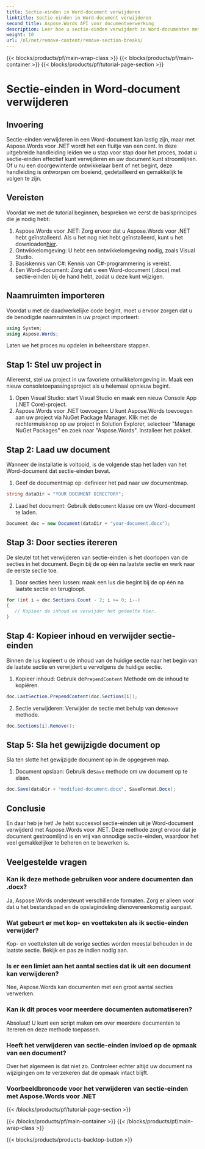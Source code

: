 ```yaml
---
title: Sectie-einden in Word-document verwijderen
linktitle: Sectie-einden in Word-document verwijderen
second_title: Aspose.Words API voor documentverwerking
description: Leer hoe u sectie-einden verwijdert in Word-documenten met Aspose.Words voor .NET. Deze gedetailleerde, stapsgewijze handleiding zorgt voor soepel documentbeheer en -bewerking.
weight: 10
url: /nl/net/remove-content/remove-section-breaks/
---
```


{{< blocks/products/pf/main-wrap-class >}}
{{< blocks/products/pf/main-container >}}
{{< blocks/products/pf/tutorial-page-section >}}

# Sectie-einden in Word-document verwijderen

## Invoering

Sectie-einden verwijderen in een Word-document kan lastig zijn, maar met Aspose.Words voor .NET wordt het een fluitje van een cent. In deze uitgebreide handleiding leiden we u stap voor stap door het proces, zodat u sectie-einden effectief kunt verwijderen en uw document kunt stroomlijnen. Of u nu een doorgewinterde ontwikkelaar bent of net begint, deze handleiding is ontworpen om boeiend, gedetailleerd en gemakkelijk te volgen te zijn.

## Vereisten

Voordat we met de tutorial beginnen, bespreken we eerst de basisprincipes die je nodig hebt:

1.  Aspose.Words voor .NET: Zorg ervoor dat u Aspose.Words voor .NET hebt geïnstalleerd. Als u het nog niet hebt geïnstalleerd, kunt u het downloaden[hier](https://releases.aspose.com/words/net/).
2. Ontwikkelomgeving: U hebt een ontwikkelomgeving nodig, zoals Visual Studio.
3. Basiskennis van C#: Kennis van C#-programmering is vereist.
4. Een Word-document: Zorg dat u een Word-document (.docx) met sectie-einden bij de hand hebt, zodat u deze kunt wijzigen.

## Naamruimten importeren

Voordat u met de daadwerkelijke code begint, moet u ervoor zorgen dat u de benodigde naamruimten in uw project importeert:

```csharp
using System;
using Aspose.Words;
```

Laten we het proces nu opdelen in beheersbare stappen.

## Stap 1: Stel uw project in

Allereerst, stel uw project in uw favoriete ontwikkelomgeving in. Maak een nieuw consoletoepassingsproject als u helemaal opnieuw begint.

1. Open Visual Studio: start Visual Studio en maak een nieuw Console App (.NET Core)-project.
2. Aspose.Words voor .NET toevoegen: U kunt Aspose.Words toevoegen aan uw project via NuGet Package Manager. Klik met de rechtermuisknop op uw project in Solution Explorer, selecteer "Manage NuGet Packages" en zoek naar "Aspose.Words". Installeer het pakket.

## Stap 2: Laad uw document

Wanneer de installatie is voltooid, is de volgende stap het laden van het Word-document dat sectie-einden bevat.

1. Geef de documentmap op: definieer het pad naar uw documentmap.
```csharp
string dataDir = "YOUR DOCUMENT DIRECTORY";
```
2.  Laad het document: Gebruik de`Document` klasse om uw Word-document te laden.
```csharp
Document doc = new Document(dataDir + "your-document.docx");
```

## Stap 3: Door secties itereren

De sleutel tot het verwijderen van sectie-einden is het doorlopen van de secties in het document. Begin bij de op één na laatste sectie en werk naar de eerste sectie toe.

1. Door secties heen lussen: maak een lus die begint bij de op één na laatste sectie en terugloopt.
```csharp
for (int i = doc.Sections.Count - 2; i >= 0; i--)
{
   // Kopieer de inhoud en verwijder het gedeelte hier.
}
```

## Stap 4: Kopieer inhoud en verwijder sectie-einden

Binnen de lus kopieert u de inhoud van de huidige sectie naar het begin van de laatste sectie en verwijdert u vervolgens de huidige sectie.

1.  Kopieer inhoud: Gebruik de`PrependContent` Methode om de inhoud te kopiëren.
```csharp
doc.LastSection.PrependContent(doc.Sections[i]);
```
2.  Sectie verwijderen: Verwijder de sectie met behulp van de`Remove` methode.
```csharp
doc.Sections[i].Remove();
```

## Stap 5: Sla het gewijzigde document op

Sla ten slotte het gewijzigde document op in de opgegeven map.

1.  Document opslaan: Gebruik de`Save` methode om uw document op te slaan.
```csharp
doc.Save(dataDir + "modified-document.docx", SaveFormat.Docx);
```

## Conclusie

En daar heb je het! Je hebt succesvol sectie-einden uit je Word-document verwijderd met Aspose.Words voor .NET. Deze methode zorgt ervoor dat je document gestroomlijnd is en vrij van onnodige sectie-einden, waardoor het veel gemakkelijker te beheren en te bewerken is.

## Veelgestelde vragen

### Kan ik deze methode gebruiken voor andere documenten dan .docx?
Ja, Aspose.Words ondersteunt verschillende formaten. Zorg er alleen voor dat u het bestandspad en de opslagindeling dienovereenkomstig aanpast.

### Wat gebeurt er met kop- en voetteksten als ik sectie-einden verwijder?
Kop- en voetteksten uit de vorige secties worden meestal behouden in de laatste sectie. Bekijk en pas ze indien nodig aan.

### Is er een limiet aan het aantal secties dat ik uit een document kan verwijderen?
Nee, Aspose.Words kan documenten met een groot aantal secties verwerken.

### Kan ik dit proces voor meerdere documenten automatiseren?
Absoluut! U kunt een script maken om over meerdere documenten te itereren en deze methode toepassen.

### Heeft het verwijderen van sectie-einden invloed op de opmaak van een document?
Over het algemeen is dat niet zo. Controleer echter altijd uw document na wijzigingen om te verzekeren dat de opmaak intact blijft.

### Voorbeeldbroncode voor het verwijderen van sectie-einden met Aspose.Words voor .NET
 
{{< /blocks/products/pf/tutorial-page-section >}}

{{< /blocks/products/pf/main-container >}}
{{< /blocks/products/pf/main-wrap-class >}}

{{< blocks/products/products-backtop-button >}}
